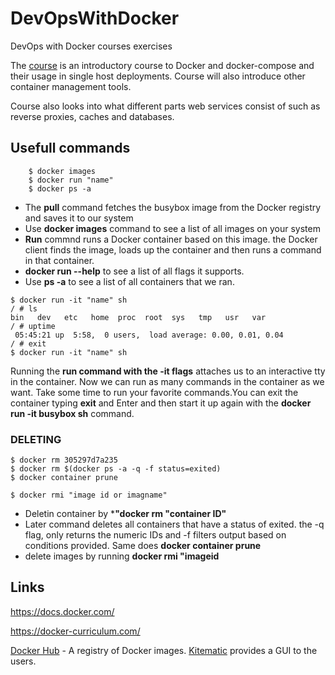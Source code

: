 # DevOpsWithDocker
DevOps with Docker courses exercises

The [course](https://docker-hy.github.io/) is an introductory course to Docker and docker-compose and their usage in single host deployments. Course will also introduce other container management tools.

Course also looks into what different parts web services consist of such as reverse proxies, caches and databases.

## Usefull commands

``` $ docker pull "name" 
    $ docker images
    $ docker run "name"
    $ docker ps -a
``` 
- The **pull** command fetches the busybox image from the Docker registry and saves it to our system
- Use **docker images** command to see a list of all images on your system
- **Run** commnd runs a Docker container based on this image. the Docker client finds the image, loads up the container and then runs a command in that container.
- **docker run --help** to see a list of all flags it supports.
- Use **ps -a** to see a list of all containers that we ran.

```
$ docker run -it "name" sh
/ # ls
bin   dev   etc   home  proc  root  sys   tmp   usr   var
/ # uptime
 05:45:21 up  5:58,  0 users,  load average: 0.00, 0.01, 0.04
/ # exit 
$ docker run -it "name" sh
``` 
Running the **run command with the -it flags** attaches us to an interactive tty in the container. Now we can run as many commands in the container as we want. Take some time to run your favorite commands.You can exit the container typing **exit** and  Enter and then start it up again with the **docker run -it busybox sh** command. 

### DELETING 
```
$ docker rm 305297d7a235 
$ docker rm $(docker ps -a -q -f status=exited)
$ docker container prune

$ docker rmi "image id or imagname"
```
- Deletin container by ***"docker rm "container ID"**
- Later command deletes all containers that have a status of exited.  the -q flag, only returns the numeric IDs and -f filters output based on conditions provided. Same does **docker container prune** 
- delete images by running **docker rmi "imageid**

## Links
https://docs.docker.com/

https://docker-curriculum.com/

[Docker Hub](https://hub.docker.com/search/?q=&type=image) - A registry of Docker images. 
[Kitematic](https://kitematic.com/)  provides a GUI to the users.
